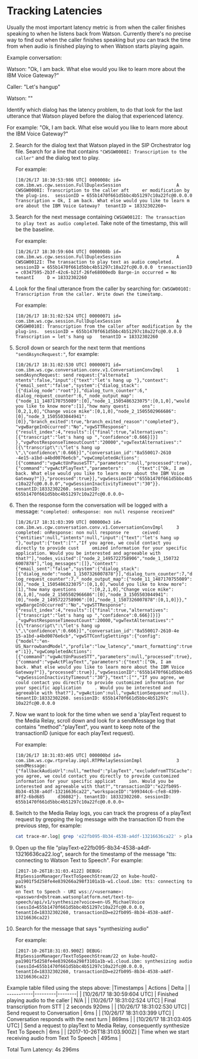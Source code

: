 # Tracking Latencies

Usually the most important latency metric is from when the caller finishes speaking to when he listens back from Watson. Currently there's no precise way to find out when the caller finishes speaking but you can track the time from when audio is finished playing to when Watson starts playing again.

Example conversation:

Watson: "Ok, I am back. What else would you like to learn more about the IBM Voice Gateway?"

Caller: "Let's hangup"

Watson: "<Other message>"

Identify which dialog has the latency problem, to do that look for the last utterance that Watson played before the dialog that experienced latency.

For example: "Ok, I am back. What else would you like to learn more about the IBM Voice Gateway?"

2. Search for the dialog text that Watson played in the SIP Orchestrator log file. Search for a line that contains `"CWSGW0008I: Transcription to the caller"` and the dialog text to play.

	For example:
	```
	[10/26/17 18:30:53:986 UTC] 0000008c id=         com.ibm.ws.cgw.session.FullDuplexSession                     A CWSGW0008I: Transcription to the caller aft     er modification by the plug-ins.  sessionID = 655b1470f661d5bbc4b51297c10a22fc@0.0.0.0   Transcription = Ok, I am back. What else would you like to learn m     ore about the IBM Voice Gateway?  tenantID = 18332302260¬
	```

3. Search for the next message containing `CWSGW0012I: The transaction to play text as audio completed`. Take note of the timestamp, this will be the baseline.

	For example:
	```
	[10/26/17 18:30:59:604 UTC] 0000008b id=         com.ibm.ws.cgw.session.FullDuplexSession                     A CWSGW0012I: The transaction to play text as audio completed. sessionID = 655b1470f661d5bbc4b51297c10a22fc@0.0.0.0  transactionID = c0347595-2b3f-42c6-b21f-26fe68000edb Barge-in occurred = No tenantI     D = 18332302260
	```

4. Look for the final utterance from the caller by searching for: `CWSGW0010I: Transcription from the caller. Write down the timestamp.`

	For example:
	```
	[10/26/17 18:31:02:524 UTC] 00000071 id=         com.ibm.ws.cgw.session.FullDuplexSession                     A CWSGW0010I: Transcription from the caller after modification by the plug-ins.  sessionID = 655b1470f661d5bbc4b51297c10a22fc@0.0.0.0   Transcription = let's hang up   tenantID = 18332302260
	```
5. Scroll down or search for the next term that mentions `"sendAsyncRequest:"`, for example:

	```
	[10/26/17 18:31:02:530 UTC] 00000071 id=         com.ibm.ws.cgw.conversation.conv.v1.ConversationConvImpl     1 sendAsyncRequest: send request:{"alternateI     ntents":false,"input":{"text":"let's hang up "},"context":{"email_sent":"false","system":{"dialog_stack":[{"dialog_node":"root"}],"dialog_turn_counter":6,"     dialog_request_counter":6,"_node_output_map":{"node_11_1487170755089":[0],"node_1_1505486323075":[0,1,0],"would you like to know more":[1],"how many questi     ons":[0,2,1,0],"Change voice mike":[0,1,0],"node_2_1505502966686":[0],"node_3_1505503044941":[0]},"branch_exited":true,"branch_exited_reason":"completed"},     "vgwBargeInOccurred":"No","vgwSTTResponse":{"result_index":4,"results":[{"final":true,"alternatives":[{"transcript":"let's hang up ","confidence":0.666}]}]     },"vgwPostResponseTimeoutCount":"20000","vgwTextAlternatives":"[{\"transcript\":\"let's hang up \",\"confidence\":0.666}]","conversation_id":"8a550017-2610     -4e15-a1bd-a4bd0076e6cb","vgwCompletedActions":[{"command":"vgwActUnPauseSTT","parameters":null,"processed":true},{"command":"vgwActPlayText","parameters":     {"text":["Ok, I am back. What else would you like to learn more about the IBM Voice Gateway?"]},"processed":true}],"vgwSessionID":"655b1470f661d5bbc4b51297     c10a22fc@0.0.0.0","vgwSessionInactivityTimeout":"30"}}. tenantID:18332302260. sessionID: 655b1470f661d5bbc4b51297c10a22fc@0.0.0.0¬
	```

6. Then the response form the conversation will be logged with a message: `"completed: onResponse: non null response received"`
	```
	[10/26/17 18:31:03:399 UTC] 000000e3 id=         com.ibm.ws.cgw.conversation.conv.v1.ConversationConvImpl     3 completed: onResponse: non null response re     ceived: {"entities":null,"intents":null,"input":{"text":"let's hang up "},"output":{"text":["","If you agree, we could contact you directly to provide cust     omized information for your specific application. Would you be interested and agreeable with that?"],"nodes_visited":["node_2_1495722758906","node_1_150732     6007878"],"log_messages":[]},"context":{"email_sent":"false","system":{"dialog_stack":[{"dialog_node":"node_1_1507326007878"}],"dialog_turn_counter":7,"dia     log_request_counter":7,"_node_output_map":{"node_11_1487170755089":[0],"node_1_1505486323075":[0,1,0],"would you like to know more":[1],"how many questions     ":[0,2,1,0],"Change voice mike":[0,1,0],"node_2_1505502966686":[0],"node_3_1505503044941":[0],"node_2_1495722758906":[0],"node_1_1507326007878":[0,1,0]}},"     vgwBargeInOccurred":"No","vgwSTTResponse":{"result_index":4,"results":[{"final":true,"alternatives":[{"transcript":"let's hang up ","confidence":0.666}]}]}     ,"vgwPostResponseTimeoutCount":20000,"vgwTextAlternatives":"[{\"transcript\":\"let's hang up \",\"confidence\":0.666}]","conversation_id":"8a550017-2610-4e     15-a1bd-a4bd0076e6cb","vgwSTTConfigSettings":{"config":{"model":"en-US_NarrowbandModel","profile":"low_latency","smart_formatting":true,"firmup_silence_tim     e":1}},"vgwCompletedActions":[{"command":"vgwActUnPauseSTT","parameters":null,"processed":true},{"command":"vgwActPlayText","parameters":{"text":["Ok, I am      back. What else would you like to learn more about the IBM Voice Gateway?"]},"processed":true}],"vgwSessionID":"655b1470f661d5bbc4b51297c10a22fc@0.0.0.0",     "vgwSessionInactivityTimeout":"30"},"text":["","If you agree, we could contact you directly to provide customized information for your specific application     . Would you be interested and agreeable with that?"],"vgwAction":null,"vgwActionSequence":null}. tenantID:18332302260. sessionID: 655b1470f661d5bbc4b51297c     10a22fc@0.0.0.0
	```

7. Now we want to look for the time when we send a 'playText request to the Media Relay, scroll down and look for a sendMessage log that contains "method":"playText", you want to keep note of the transactionID (unique for each playText request).

	For example:
	```
	[10/26/17 18:31:03:405 UTC] 000000bd id=         com.ibm.ws.cgw.rtprelay.impl.RTPRelaySessionImpl             3 sendMessage: {"fallbackAudioUrl":null,"method":"playText","excludeFromTTSCache":false,"text":"If you agree, we could contact you directly to provide customized information for your specific applicat     ion. Would you be interested and agreeable with that?","transactionID":"e22fb095-8b34-4538-a4df-13216636ca22","workspaceID":"b99344c6-cfe8-4399-8ff2-6bd685     d36082"}. tenantID: 18332302260. sessionID: 655b1470f661d5bbc4b51297c10a22fc@0.0.0.0¬
	```

8. Switch to the Media Relay logs, you can track the progress of a playText request by grepping the log message with the transaction ID from the previous step, for example:
	```bash
	cat trace-mr.log| grep 'e22fb095-8b34-4538-a4df-13216636ca22' > playText-e22fb095-8b34-4538-a4df-13216636ca22.log
	```

9. Open up the file "playText-e22fb095-8b34-4538-a4df-13216636ca22.log", search for the timestamp of the message "tts: connecting to Watson Text to Speech".
	For example:
	```
	[2017-10-26T18:31:03.412Z] DEBUG: RtpSessionManager/TextToSpeechStream/22 on kube-hou02-pa1901f5d258fe4e839266a298f3101a1b-w1.cloud.ibm: tts: connecting to Wats
	on Text to Speech - URI wss://<username>:<password>@stream.watsonplatform.net/text-to-speech/api/v1/synthesize?voice=en-US_MichaelVoice (sessId=655b1470f661d5bbc4b51297c10a22fc@0.0.0.0, tenantId=18332302260, transactionID=e22fb095-8b34-4538-a4df-13216636ca22)
	```

10. Search for the message that says "synthesizing audio"

	For example:
	```
	[2017-10-26T18:31:03.900Z] DEBUG: RtpSessionManager/TextToSpeechStream/22 on kube-hou02-pa1901f5d258fe4e839266a298f3101a1b-w1.cloud.ibm: synthesizing audio (sessId=655b1470f661d5bbc4b51297c10a22fc@0.0.0.0, tenantId=18332302260, transactionID=e22fb095-8b34-4538-a4df-13216636ca22)
	```


Example table filled using the steps above:
|Timestamps | Actions | Delta |
| -----------|---------|--------|
| [10/26/17 18:30:59:604 UTC] | Finished playing audio to the caller | N/A |
| [10/26/17 18:31:02:524 UTC] | Final transcription from STT | 2 seconds 920ms |
| [10/26/17 18:31:02:530 UTC] | Send request to Conversation | 6ms |
| [10/26/17 18:31:03:399 UTC] | Conversation responds with the next turn | 869ms |
| [10/26/17 18:31:03:405 UTC] | Send a request to playText to Media Relay, consequently synthesize  Text To Speech | 6ms |
| [2017-10-26T18:31:03.900Z]  | Time when we start receiving audio from Text To Speech | 495ms  |

Total Turn Latency: 4s 296ms

